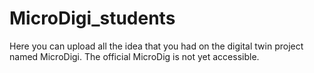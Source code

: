 # MicroDigi_students
Here you can upload all the idea that you had on the digital twin project named MicroDigi. The official MicroDig is not yet accessible. 
